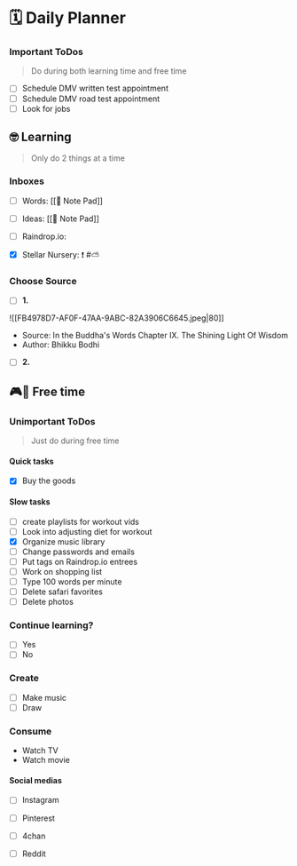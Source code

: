# 🗓 Daily Planner

### Important ToDos

> Do during both learning time and free time

- [ ] Schedule DMV written test appointment 
- [ ] Schedule DMV road test appointment
- [ ] Look for jobs

## 🤓 Learning

> Only do 2 things at a time

### Inboxes

- [ ] Words:  [[📝 Note Pad]]
- [ ] Ideas: [[📝 Note Pad]]
- [ ] Raindrop.io:  
- [x] Stellar Nursery: ❗️ #⛅️


### Choose Source

- [ ] **1.** 

![[FB4978D7-AF0F-47AA-9ABC-82A3906C6645.jpeg|80]]
- Source: In the Buddha's Words Chapter IX. The Shining Light Of Wisdom
- Author: Bhikku Bodhi

- [ ] **2.**

## 🎮🎨 Free time

### Unimportant ToDos

> Just do during free time

#### Quick tasks
- [x] Buy the goods

#### Slow tasks
- [ ] create playlists for workout vids
- [ ] Look into adjusting diet for workout
- [x] Organize music library 
- [ ] Change passwords and emails 
- [ ] Put tags on Raindrop.io entrees 
- [ ] Work on shopping list 
- [ ] Type 100 words per minute
- [ ] Delete safari favorites 
- [ ] Delete photos

### Continue learning?

- [ ] Yes
- [ ] No

### Create

- [ ] Make music
- [ ] Draw

### Consume

- Watch TV 
- Watch movie 

#### Social medias 

- [ ] Instagram
- [ ] Pinterest
- [ ] 4chan
- [ ] Reddit


